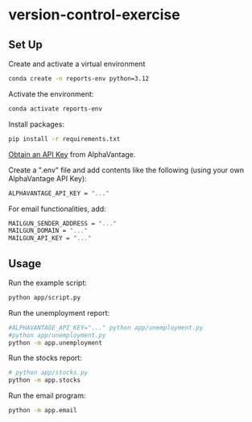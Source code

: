 # version-control-exercise

## Set Up

Create and activate a virtual environment

```sh
conda create -n reports-env python=3.12
```

Activate the environment:
```sh
conda activate reports-env
```

Install packages:
```sh
pip install -r requirements.txt
```

[Obtain an API Key](https://www.alphavantage.co/support/#api-key) from AlphaVantage.

Create a ".env" file and add contents like the following (using your own AlphaVantage API Key):

```sh
ALPHAVANTAGE_API_KEY = "..."
```

For email functionalities, add:
```sh
MAILGUN_SENDER_ADDRESS = "..."
MAILGUN_DOMAIN = "..."
MAILGUN_API_KEY = "..."
```

## Usage

Run the example script:

```sh
python app/script.py
```

Run the unemployment report:
```sh
#ALPHAVANTAGE_API_KEY="..." python app/unemployment.py
#python app/unemployment.py
python -m app.unemployment
```

Run the stocks report:
```sh
# python app/stocks.py
python -m app.stocks
```

Run the email program:
```sh
python -m app.email
```